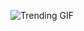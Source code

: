 ![Trending GIF](https://media4.giphy.com/media/v1.Y2lkPThiYjIxNzcydnQ1cW02MnFsYmN6a2wwcmlrNmViaG9kamUyZ3hoNTJkcXNocDEyMyZlcD12MV9naWZzX3NlYXJjaCZjdD1n/ZVik7pBtu9dNS/giphy.gif)
